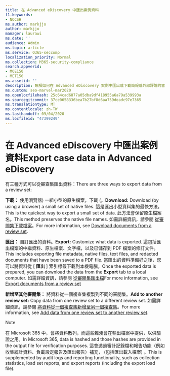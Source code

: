 ```yaml
---
title: 在 Advanced eDiscovery 中匯出案例資料
f1.keywords:
- NOCSH
ms.author: markjjo
author: markjjo
manager: laurawi
ms.date: ''
audience: Admin
ms.topic: article
ms.service: O365-seccomp
localization_priority: Normal
ms.collection: M365-security-compliance
search.appverid:
- MOE150
- MET150
ms.assetid: ''
description: 瞭解如何在 Advanced eDiscovery 案例中匯出或下載簡報或外部評論的審閱集合中的內容。
ms.custom: seo-marvel-mar2020
ms.openlocfilehash: 25c64cad6877a05dba9df418955a6a79a539993a
ms.sourcegitcommit: 37ce0658336bea7b27bf8d6aa759deadc97e7365
ms.translationtype: MT
ms.contentlocale: zh-TW
ms.lasthandoff: 09/04/2020
ms.locfileid: "47399249"
---
```

# <a name="export-case-data-in-advanced-ediscovery"></a><span data-ttu-id="5c3bf-103">在 Advanced eDiscovery 中匯出案例資料</span><span class="sxs-lookup"><span data-stu-id="5c3bf-103">Export case data in Advanced eDiscovery</span></span>

<span data-ttu-id="5c3bf-104">有三種方式可以從審查集匯出資料：</span><span class="sxs-lookup"><span data-stu-id="5c3bf-104">There are three ways to export data from a review set:</span></span>

<span data-ttu-id="5c3bf-105">**下載：** 使用瀏覽器) 一組小型的原生檔案，下載 (。</span><span class="sxs-lookup"><span data-stu-id="5c3bf-105">**Download:** Download (by using a browser) a small set of native files.</span></span> <span data-ttu-id="5c3bf-106">這是匯出小型資料集的最快方法。</span><span class="sxs-lookup"><span data-stu-id="5c3bf-106">This is the quickest way to export a small set of data.</span></span> <span data-ttu-id="5c3bf-107">此方法會保留原生檔案名。</span><span class="sxs-lookup"><span data-stu-id="5c3bf-107">This method preserves the native file names.</span></span> <span data-ttu-id="5c3bf-108">如需詳細資訊，請參閱 [從審閱集下載檔案](download-documents-from-review-set.md)。</span><span class="sxs-lookup"><span data-stu-id="5c3bf-108">For more information, see [Download documents from a review set](download-documents-from-review-set.md).</span></span>

<span data-ttu-id="5c3bf-109">**匯出：** 自訂匯出的資料。</span><span class="sxs-lookup"><span data-stu-id="5c3bf-109">**Export:** Customize what data is exported.</span></span> <span data-ttu-id="5c3bf-110">這包括匯出檔案的中繼資料、原生檔案、文字檔，以及已儲存到 PDF 檔案的修訂文件。</span><span class="sxs-lookup"><span data-stu-id="5c3bf-110">This includes exporting file metadata, native files, text files, and redacted documents that have been saved to a PDF file.</span></span> <span data-ttu-id="5c3bf-111">當匯出的資料準備好之後，您可以將資料從 [ **匯出** ] 索引標籤下載到本機電腦。</span><span class="sxs-lookup"><span data-stu-id="5c3bf-111">Once the exported data is prepared, you can download the data from the **Export** tab to a local computer.</span></span> <span data-ttu-id="5c3bf-112">如需詳細資訊，請參閱 [從審閱集匯出檔](export-documents-from-review-set.md)</span><span class="sxs-lookup"><span data-stu-id="5c3bf-112">For more information, see [Export documents from a review set](export-documents-from-review-set.md)</span></span>

<span data-ttu-id="5c3bf-113">**新增至其他審閱集：** 將資料從一個複查集複製到不同的審閱集。</span><span class="sxs-lookup"><span data-stu-id="5c3bf-113">**Add to another review set:** Copy data from one review set to a different review set.</span></span> <span data-ttu-id="5c3bf-114">如需詳細資訊，請參閱 [將資料從一個複查集新增至另一個複查集](add-data-to-review-set-from-another-review-set.md)。</span><span class="sxs-lookup"><span data-stu-id="5c3bf-114">For more information, see [Add data from one review set to another review set](add-data-to-review-set-from-another-review-set.md).</span></span>

> [!NOTE]
> <span data-ttu-id="5c3bf-115">在 Microsoft 365 中，會將資料散列，而這些雜湊會在輸出檔案中提供，以供驗證之用。</span><span class="sxs-lookup"><span data-stu-id="5c3bf-115">In Microsoft 365, data is hashed and those hashes are provided in the output file for verification purposes.</span></span> <span data-ttu-id="5c3bf-116">這會透過審計記錄檔和報告功能（例如收集統計資料、負載設定報告及匯出報告）補充， (包括匯出載入檔案) 。</span><span class="sxs-lookup"><span data-stu-id="5c3bf-116">This is supplemented by audit logs and reporting functionality, such as collection statistics, load set reports, and export reports (including the export load file).</span></span>
